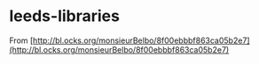 # leeds-libraries

From [http://bl.ocks.org/monsieurBelbo/8f00ebbbf863ca05b2e7](http://bl.ocks.org/monsieurBelbo/8f00ebbbf863ca05b2e7)
